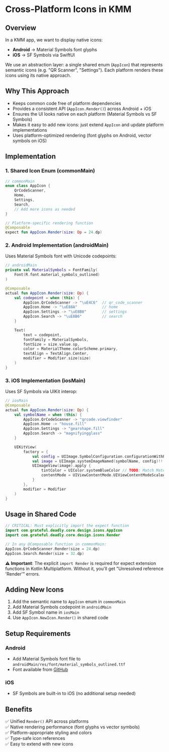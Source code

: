 # Cross-Platform Icons in KMM

## Overview

In a KMM app, we want to display native icons:
- **Android** → Material Symbols font glyphs
- **iOS** → SF Symbols via SwiftUI

We use an abstraction layer: a single shared enum (`AppIcon`) that represents semantic icons (e.g. "QR Scanner", "Settings"). Each platform renders these icons using its native approach.

## Why This Approach

- Keeps common code free of platform dependencies
- Provides a consistent API (`AppIcon.Render()`) across Android + iOS  
- Ensures the UI looks native on each platform (Material Symbols vs SF Symbols)
- Makes it easy to add new icons: just extend `AppIcon` and update platform implementations
- Uses platform-optimized rendering (font glyphs on Android, vector symbols on iOS)

## Implementation

### 1. Shared Icon Enum (commonMain)

```kotlin
// commonMain
enum class AppIcon {
    QrCodeScanner,
    Home, 
    Settings,
    Search,
    // Add more icons as needed
}

// Platform-specific rendering function
@Composable
expect fun AppIcon.Render(size: Dp = 24.dp)
```

### 2. Android Implementation (androidMain)

Uses Material Symbols font with Unicode codepoints:

```kotlin  
// androidMain
private val MaterialSymbols = FontFamily(
    Font(R.font.material_symbols_outlined)
)

@Composable
actual fun AppIcon.Render(size: Dp) {
    val codepoint = when (this) {
        AppIcon.QrCodeScanner -> "\uE4C6"  // qr_code_scanner
        AppIcon.Home -> "\uE88A"           // home
        AppIcon.Settings -> "\uE8B8"       // settings
        AppIcon.Search -> "\uE8B6"         // search
    }

    Text(
        text = codepoint,
        fontFamily = MaterialSymbols,
        fontSize = size.value.sp,
        color = MaterialTheme.colorScheme.primary,
        textAlign = TextAlign.Center,
        modifier = Modifier.size(size)
    )
}
```

### 3. iOS Implementation (iosMain)

Uses SF Symbols via UIKit interop:

```kotlin
// iosMain
@Composable
actual fun AppIcon.Render(size: Dp) {
    val symbolName = when (this) {
        AppIcon.QrCodeScanner -> "qrcode.viewfinder"
        AppIcon.Home -> "house.fill"
        AppIcon.Settings -> "gearshape.fill"
        AppIcon.Search -> "magnifyingglass"
    }

    UIKitView(
        factory = {
            val config = UIImage.SymbolConfiguration.configurationWithPointSize(size.value.toDouble())
            val image = UIImage.systemImageNamed(symbolName, config)!!
            UIImageView(image).apply {
                tintColor = UIColor.systemBlueColor // TODO: Match MaterialTheme colors
                contentMode = UIViewContentMode.UIViewContentModeScaleAspectFit
            }
        },
        modifier = Modifier
    )
}
```

## Usage in Shared Code

```kotlin
// CRITICAL: Must explicitly import the expect function
import com.grateful.deadly.core.design.icons.AppIcon
import com.grateful.deadly.core.design.icons.Render

// In any @Composable function in commonMain:
AppIcon.QrCodeScanner.Render(size = 24.dp)
AppIcon.Search.Render(size = 32.dp)
```

**⚠️ Important**: The explicit `import Render` is required for expect extension functions in Kotlin Multiplatform. Without it, you'll get "Unresolved reference 'Render'" errors.

## Adding New Icons

1. Add the semantic name to `AppIcon` enum in `commonMain`
2. Add Material Symbols codepoint in `androidMain` 
3. Add SF Symbol name in `iosMain`
4. Use `AppIcon.NewIcon.Render()` in shared code

## Setup Requirements

### Android
- Add Material Symbols font file to `androidMain/res/font/material_symbols_outlined.ttf`
- Font available from [GitHub](https://github.com/google/material-design-icons/tree/master/variablefont)

### iOS  
- SF Symbols are built-in to iOS (no additional setup needed)

## Benefits

✅ Unified `Render()` API across platforms  
✅ Native rendering performance (font glyphs vs vector symbols)  
✅ Platform-appropriate styling and colors  
✅ Type-safe icon references  
✅ Easy to extend with new icons